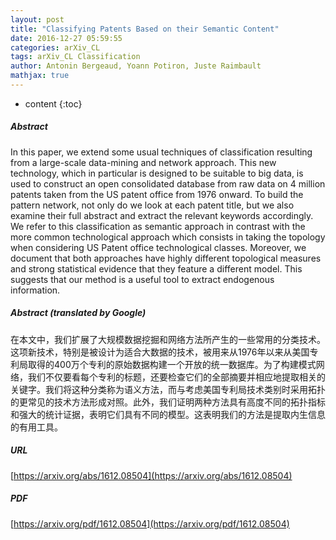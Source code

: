 ```yaml
---
layout: post
title: "Classifying Patents Based on their Semantic Content"
date: 2016-12-27 05:59:55
categories: arXiv_CL
tags: arXiv_CL Classification
author: Antonin Bergeaud, Yoann Potiron, Juste Raimbault
mathjax: true
---
```


* content
{:toc}

##### Abstract
In this paper, we extend some usual techniques of classification resulting from a large-scale data-mining and network approach. This new technology, which in particular is designed to be suitable to big data, is used to construct an open consolidated database from raw data on 4 million patents taken from the US patent office from 1976 onward. To build the pattern network, not only do we look at each patent title, but we also examine their full abstract and extract the relevant keywords accordingly. We refer to this classification as semantic approach in contrast with the more common technological approach which consists in taking the topology when considering US Patent office technological classes. Moreover, we document that both approaches have highly different topological measures and strong statistical evidence that they feature a different model. This suggests that our method is a useful tool to extract endogenous information.

##### Abstract (translated by Google)
在本文中，我们扩展了大规模数据挖掘和网络方法所产生的一些常用的分类技术。这项新技术，特别是被设计为适合大数据的技术，被用来从1976年以来从美国专利局取得的400万个专利的原始数据构建一个开放的统一数据库。为了构建模式网络，我们不仅要看每个专利的标题，还要检查它们的全部摘要并相应地提取相关的关键字。我们将这种分类称为语义方法，而与考虑美国专利局技术类别时采用拓扑的更常见的技术方法形成对照。此外，我们证明两种方法具有高度不同的拓扑指标和强大的统计证据，表明它们具有不同的模型。这表明我们的方法是提取内生信息的有用工具。

##### URL
[https://arxiv.org/abs/1612.08504](https://arxiv.org/abs/1612.08504)

##### PDF
[https://arxiv.org/pdf/1612.08504](https://arxiv.org/pdf/1612.08504)

